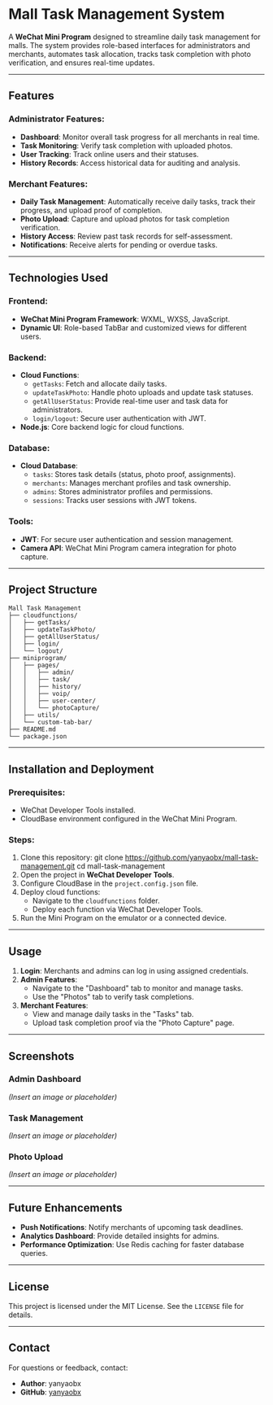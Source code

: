 # Mall Task Management System

A **WeChat Mini Program** designed to streamline daily task management for malls. The system provides role-based interfaces for administrators and merchants, automates task allocation, tracks task completion with photo verification, and ensures real-time updates.

---

## Features

### Administrator Features:
- **Dashboard**: Monitor overall task progress for all merchants in real time.
- **Task Monitoring**: Verify task completion with uploaded photos.
- **User Tracking**: Track online users and their statuses.
- **History Records**: Access historical data for auditing and analysis.

### Merchant Features:
- **Daily Task Management**: Automatically receive daily tasks, track their progress, and upload proof of completion.
- **Photo Upload**: Capture and upload photos for task completion verification.
- **History Access**: Review past task records for self-assessment.
- **Notifications**: Receive alerts for pending or overdue tasks.

---

## Technologies Used

### Frontend:
- **WeChat Mini Program Framework**: WXML, WXSS, JavaScript.
- **Dynamic UI**: Role-based TabBar and customized views for different users.

### Backend:
- **Cloud Functions**:
  - `getTasks`: Fetch and allocate daily tasks.
  - `updateTaskPhoto`: Handle photo uploads and update task statuses.
  - `getAllUserStatus`: Provide real-time user and task data for administrators.
  - `login/logout`: Secure user authentication with JWT.
- **Node.js**: Core backend logic for cloud functions.

### Database:
- **Cloud Database**:
  - `tasks`: Stores task details (status, photo proof, assignments).
  - `merchants`: Manages merchant profiles and task ownership.
  - `admins`: Stores administrator profiles and permissions.
  - `sessions`: Tracks user sessions with JWT tokens.

### Tools:
- **JWT**: For secure user authentication and session management.
- **Camera API**: WeChat Mini Program camera integration for photo capture.

---

## Project Structure

```plaintext
Mall Task Management
├── cloudfunctions/
│   ├── getTasks/
│   ├── updateTaskPhoto/
│   ├── getAllUserStatus/
│   ├── login/
│   └── logout/
├── miniprogram/
│   ├── pages/
│   │   ├── admin/
│   │   ├── task/
│   │   ├── history/
│   │   ├── voip/
│   │   ├── user-center/
│   │   └── photoCapture/
│   ├── utils/
│   └── custom-tab-bar/
├── README.md
└── package.json
```

---

## Installation and Deployment

### Prerequisites:
- WeChat Developer Tools installed.
- CloudBase environment configured in the WeChat Mini Program.

### Steps:
1. Clone this repository:
   git clone https://github.com/yanyaobx/mall-task-management.git
   cd mall-task-management
2. Open the project in **WeChat Developer Tools**.
3. Configure CloudBase in the `project.config.json` file.
4. Deploy cloud functions:
   - Navigate to the `cloudfunctions` folder.
   - Deploy each function via WeChat Developer Tools.
5. Run the Mini Program on the emulator or a connected device.

---

## Usage

1. **Login**: Merchants and admins can log in using assigned credentials.
2. **Admin Features**:
   - Navigate to the "Dashboard" tab to monitor and manage tasks.
   - Use the "Photos" tab to verify task completions.
3. **Merchant Features**:
   - View and manage daily tasks in the "Tasks" tab.
   - Upload task completion proof via the "Photo Capture" page.

---

## Screenshots

### Admin Dashboard
*(Insert an image or placeholder)*

### Task Management
*(Insert an image or placeholder)*

### Photo Upload
*(Insert an image or placeholder)*

---

## Future Enhancements

- **Push Notifications**: Notify merchants of upcoming task deadlines.
- **Analytics Dashboard**: Provide detailed insights for admins.
- **Performance Optimization**: Use Redis caching for faster database queries.

---


## License

This project is licensed under the MIT License. See the `LICENSE` file for details.

---

## Contact

For questions or feedback, contact:
- **Author**: yanyaobx
- **GitHub**: [yanyaobx](https://github.com/yanyaobx)
